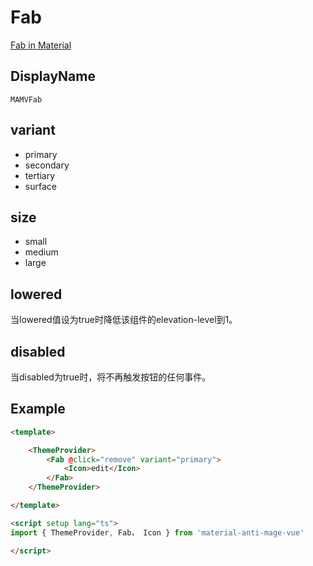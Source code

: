 # Fab

[Fab in Material](https://m3.material.io/components/floating-action-button/overview)

## DisplayName
```
MAMVFab
```

## variant
+ primary
+ secondary
+ tertiary
+ surface

## size
+ small
+ medium
+ large

## lowered
当lowered值设为true时降低该组件的elevation-level到1。

## disabled
当disabled为true时，将不再触发按钮的任何事件。

## Example

```html
<template>

    <ThemeProvider>
        <Fab @click="remove" variant="primary">
            <Icon>edit</Icon>
        </Fab>
    </ThemeProvider>

</template>

<script setup lang="ts">
import { ThemeProvider, Fab， Icon } from 'material-anti-mage-vue'

</script>
```